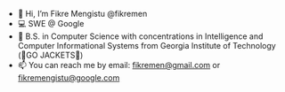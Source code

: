 - 👋 Hi, I’m Fikre Mengistu @fikremen
- 💻 SWE @ Google
- 🎒 B.S. in Computer Science with concentrations in Intelligence and Computer Informational Systems from Georgia Institute of Technology (🐝GO JACKETS🐝)
- 📫 You can reach me by email: fikremen@gmail.com or fikremengistu@google.com

<!---
fikremen/fikremen is a ✨ special ✨ repository because its `README.md` (this file) appears on your GitHub profile.
You can click the Preview link to take a look at your changes.
--->

